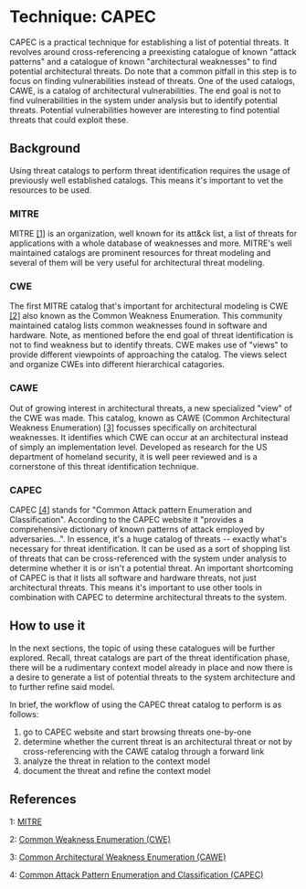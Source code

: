 # Technique: CAPEC

CAPEC is a practical technique for establishing a list of potential threats.
It revolves around cross-referencing a preexisting catalogue of known "attack patterns" and a catalogue of known "architectural weaknesses" to find potential architectural threats.
Do note that a common pitfall in this step is to focus on finding vulnerabilities instead of threats.
One of the used catalogs, CAWE, is a catalog of architectural vulnerabilities.
The end goal is not to find vulnerabilities in the system under analysis but to identify potential threats.
Potential vulnerabilities however are interesting to find potential threats that could exploit these.

## Background

Using threat catalogs to perform threat identification requires the usage of previously well established catalogs.
This means it's important to vet the resources to be used.

### MITRE
MITRE [[1]](#References) is an organization, well known for its att&ck list, a list of threats for applications with a whole database of weaknesses and more.
MITRE's well maintained catalogs are prominent resources for threat modeling and several of them will be very useful for architectural threat modeling.

### CWE
The first MITRE catalog that's important for architectural modeling is CWE [[2]](#References) also known as the Common Weakness Enumeration.
This community maintained catalog lists common weaknesses found in software and hardware.
Note, as mentioned before the end goal of threat identification is not to find weakness but to identify threats.
CWE makes use of "views" to provide different viewpoints of approaching the catalog.
The views select and organize CWEs into different hierarchical catagories.

### CAWE
Out of growing interest in architectural threats, a new specialized "view" of the CWE was made.
This catalog, known as CAWE (Common Architectural Weakness Enumeration) [[3]](#References) focusses specifically on architectural weaknesses.
It identifies which CWE can occur at an architectural instead of simply an implementation level.
Developed as research for the US department of homeland security, it is well peer reviewed and is a cornerstone of this threat identification technique.

### CAPEC
CAPEC [[4]](#References) stands for "Common Attack pattern Enumeration and Classification". 
According to the CAPEC website it "provides a comprehensive dictionary of known patterns of attack employed by adversaries...". 
In essence, it's a huge catalog of threats -- exactly what's necessary for threat identification.
It can be used as a sort of shopping list of threats that can be cross-referenced with the system under analysis to determine whether it is or isn't a potential threat.
An important shortcoming of CAPEC is that it lists all software and hardware threats, not just architectural threats.
This means it's important to use other tools in combination with CAPEC to determine architectural threats to the system.

## How to use it
In the next sections, the topic of using these catalogues will be further explored.
Recall, threat catalogs are part of the threat identification phase, there will be a rudimentary context model already in place and now there is a desire to generate a list of potential threats to the system architecture and to further refine said model.

In brief, the workflow of using the CAPEC threat catalog to perform is as follows:
1) go to CAPEC website and start browsing threats one-by-one
2) determine whether the current threat is an architectural threat or not by cross-referencing with the CAWE catalog through a forward link
3) analyze the threat in relation to the context model
4) document the threat and refine the context model

## References

1: [MITRE](mitre.org)

2: [Common Weakness Enumeration (CWE)](cwe.mitre.org)

3: [Common Architectural Weakness Enumeration (CAWE)](https://www.researchgate.net/publication/317929320_A_Catalog_of_Security_Architecture_Weaknesses)

4: [Common Attack Pattern Enumeration and Classification (CAPEC)](capec.mitre.org)
